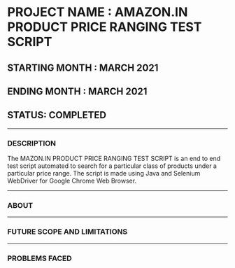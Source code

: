 # PROJECT NAME : AMAZON.IN PRODUCT PRICE RANGING TEST SCRIPT

## STARTING MONTH : MARCH 2021
## ENDING MONTH : MARCH 2021 

## STATUS: COMPLETED

---

### DESCRIPTION 

The MAZON.IN PRODUCT PRICE RANGING TEST SCRIPT is an end to end test script automated to search for a particular class of products under a particular price range. The script is made using Java and Selenium WebDriver for Google Chrome Web Browser. 

---

### ABOUT 



---

### FUTURE SCOPE AND LIMITATIONS


---

### PROBLEMS FACED 


